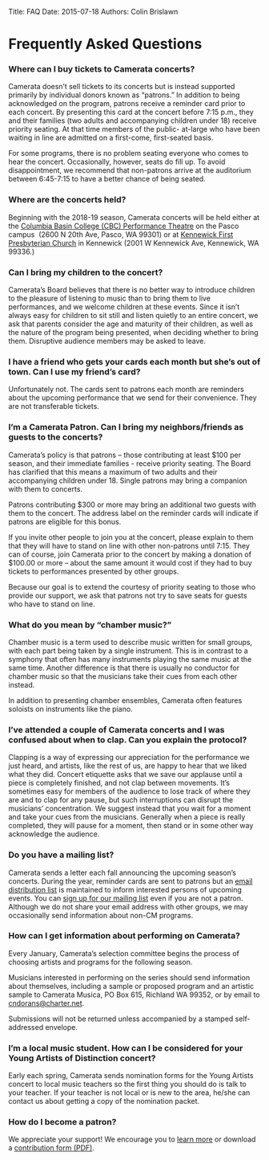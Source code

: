 Title: FAQ
Date: 2015-07-18
Authors: Colin Brislawn

# Frequently Asked Questions

### Where can I buy tickets to Camerata concerts?

Camerata doesn’t sell tickets to its concerts but is instead supported
primarily by individual donors known as “patrons.” In addition to being
acknowledged on the program, patrons receive a reminder card prior
to each concert. By presenting this card at the concert before 7:15
p.m., they and their families (two adults and accompanying children
under 18) receive priority seating. At that time members of the public-
at-large who have been waiting in line are admitted on a first-come,
first-seated basis.

For some programs, there is no problem seating everyone who
comes to hear the concert. Occasionally, however, seats do fill up.
To avoid disappointment, we recommend that non-patrons arrive at
the auditorium between 6:45-7:15 to have a better chance of being
seated.

### Where are the concerts held?

Beginning with the 2018-19 season, Camerata concerts will be held
either at the [Columbia Basin College (CBC) Performance Theatre](https://goo.gl/maps/BZDawJuNMRM2) on
the Pasco campus  (2600 N 20th Ave, Pasco, WA 99301) or at
[Kennewick First Presbyterian Church]((https://goo.gl/maps/quHQSkdBnScDHqh26)) in Kennewick (2001 W
Kennewick Ave, Kennewick, WA 99336.)

### Can I bring my children to the concert?

Camerata’s Board believes that there is no better way to introduce children to the pleasure of listening to music than to bring them to live performances, and we welcome children at these events.  Since it isn’t always easy for children to sit still and listen quietly to an entire concert, we ask that parents consider the age and maturity of their children, as well as the nature of the program being presented, when deciding whether to bring them.  Disruptive audience members may be asked to leave.

### I have a friend who gets your cards each month but she’s out of town. Can I use my friend’s card?

Unfortunately not. The cards sent to patrons each month are reminders about the upcoming performance that we send for their convenience. They are not transferable tickets.

### I’m a Camerata Patron. Can I bring my neighbors/friends as guests to the concerts?

Camerata’s policy is that patrons – those contributing at least $100 per
season, and their immediate families - receive priority seating. The Board has
clarified that this means a maximum of two adults and their accompanying
children under 18. Single patrons may bring a companion with them to
concerts.

Patrons contributing $300 or more may bring an additional two guests with
them to the concert. The address label on the reminder cards will indicate if
patrons are eligible for this bonus.

If you invite other people to join you at the concert, please explain to them
that they will have to stand on line with other non-patrons until 7:15. They can
of course, join Camerata prior to the concert by making a donation of $100.00
or more – about the same amount it would cost if they had to buy tickets to
performances presented by other groups.

Because our goal is to extend the courtesy of priority seating to those who
provide our support, we ask that patrons not try to save seats for guests who
have to stand on line.

### What do you mean by “chamber music?”

Chamber music is a term used to describe music written for small groups, with each part being taken by a single instrument. This is in contrast to a symphony that often has many instruments playing the same music at the same time. Another difference is that there is usually no conductor for chamber music so that the musicians take their cues from each other instead.

In addition to presenting chamber ensembles, Camerata often features soloists on instruments like the piano.

### I’ve attended a couple of Camerata concerts and I was confused about when to clap. Can you explain the protocol?

Clapping is a way of expressing our appreciation for the performance we just heard, and artists, like the rest of us, are happy to hear that we liked what they did. Concert etiquette asks that we save our applause until a piece is completely finished, and not clap between movements. It’s sometimes easy for members of the audience to lose track of where they are and to clap for any pause, but such interruptions can disrupt the musicians’ concentration. We suggest instead that you wait for a moment and take your cues from the musicians. Generally when a piece is really completed, they will pause for a moment, then stand or in some other way acknowledge the audience.

### Do you have a mailing list?

Camerata sends a letter each fall announcing the upcoming season’s concerts. During the year, reminder cards are sent to patrons but an [email distribution list](http://eepurl.com/cD1Zvv) is maintained to inform interested persons of upcoming events. You can [sign up for our mailing list](http://eepurl.com/cD1Zvv) even if you are not a patron. Although we do not share your email address with other groups, we may occasionally send information about non-CM programs.

### How can I get information about performing on Camerata?

Every January, Camerata’s selection committee begins the process of choosing artists and programs for the following season.

Musicians interested in performing on the series should send information about themselves, including a sample or proposed program and an artistic sample to Camerata Musica, PO Box 615, Richland WA 99352, or by email to [cndorans@charter.net](mailto:cndorans@charter.net).

Submissions will not be returned unless accompanied by a stamped self-addressed envelope.

### I’m a local music student. How can I be considered for your Young Artists of Distinction concert?

Early each spring, Camerata sends nomination forms for the Young Artists concert to local music teachers so the first thing you should do is talk to your teacher. If your teacher is not local or is new to the area, he/she can contact us about getting a copy of the nomination packet.

### How do I become a patron?

We appreciate your support! We encourage you to [learn more]({filename}/pages/Supporting.md) or download a [contribution form (PDF)]({static}/images/DonorForm.pdf).

